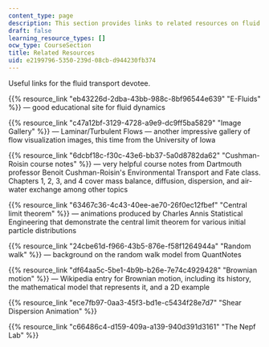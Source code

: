 ```yaml
---
content_type: page
description: This section provides links to related resources on fluid transport.
draft: false
learning_resource_types: []
ocw_type: CourseSection
title: Related Resources
uid: e2199796-5350-239d-08cb-d944230fb374
---
```

Useful links for the fluid transport devotee.

{{% resource_link "eb43226d-2dba-43bb-988c-8bf96544e639" "E-Fluids" %}} — good educational site for fluid dynamics

{{% resource_link "c47a12bf-3129-4728-a9e9-dc9ff5ba5829" "Image Gallery" %}} — Laminar/Turbulent Flows — another impressive gallery of flow visualization images, this time from the University of Iowa

{{% resource_link "6dcbf18c-f30c-43e6-bb37-5a0d8782da62" "Cushman-Roisin course notes" %}} — very helpful course notes from Dartmouth professor Benoit Cushman-Roisin's Environmental Transport and Fate class. Chapters 1, 2, 3, and 4 cover mass balance, diffusion, dispersion, and air-water exchange among other topics

{{% resource_link "63467c36-4c43-40ee-ae70-26f0ec12fbef" "Central limit theorem" %}} — animations produced by Charles Annis Statistical Engineering that demonstrate the central limit theorem for various initial particle distributions

{{% resource_link "24cbe61d-f966-43b5-876e-f58f1264944a" "Random walk" %}} — background on the random walk model from QuantNotes

{{% resource_link "df64aa5c-5be1-4b9b-b26e-7e74c4929428" "Brownian motion" %}} — Wikipedia entry for Brownian motion, including its history, the mathematical model that represents it, and a 2D example

{{% resource_link "ece7fb97-0aa3-45f3-bd1e-c5434f28e7d7" "Shear Dispersion Animation" %}}

{{% resource_link "c66486c4-d159-409a-a139-940d391d3161" "The Nepf Lab" %}}